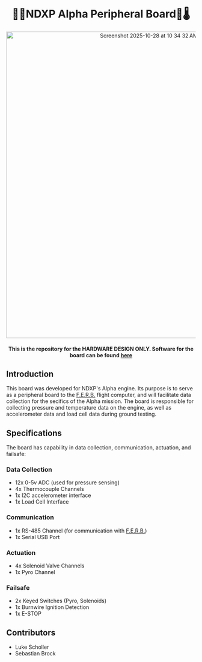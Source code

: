 <h1 align="center">🥵🚀NDXP Alpha Peripheral Board🚀🌡️</h1>

<p align="center">
  <img width="743" height="814" alt="Screenshot 2025-10-28 at 10 34 32 AM" src="https://github.com/user-attachments/assets/e87d1523-c357-4bfe-8ced-518662b40554" />

</p>

<h4 align="center">This is the repository for the HARDWARE DESIGN ONLY. Software for the board can be found <a href="https://github.com/1112luke/ALPHA_PERIPHERAL_BOARD_FIRMWARE">here</a></h4>

## Introduction

This board was developed for NDXP's Alpha engine. Its purpose is to serve as a peripheral board to the [F.E.R.B.](https://github.com/1112luke/NDXPCOMPUTER) flight computer, and will facilitate data collection for the secifics of the Alpha mission. The board is responsible for collecting pressure and temperature data on the engine, as well as accelerometer data and load cell data during ground testing.

## Specifications

The board has capability in data collection, communication, actuation, and failsafe:

### Data Collection
- 12x 0-5v ADC (used for pressure sensing)
- 4x Thermocouple Channels
- 1x I2C accelerometer interface
- 1x Load Cell Interface

### Communication
- 1x RS-485 Channel (for communication with  [F.E.R.B.](https://github.com/1112luke/NDXPCOMPUTER))
- 1x Serial USB Port

### Actuation
- 4x Solenoid Valve Channels
- 1x Pyro Channel

### Failsafe
- 2x Keyed Switches (Pyro, Solenoids)
- 1x Burnwire Ignition Detection
- 1x E-STOP

## Contributors
- Luke Scholler
- Sebastian Brock
